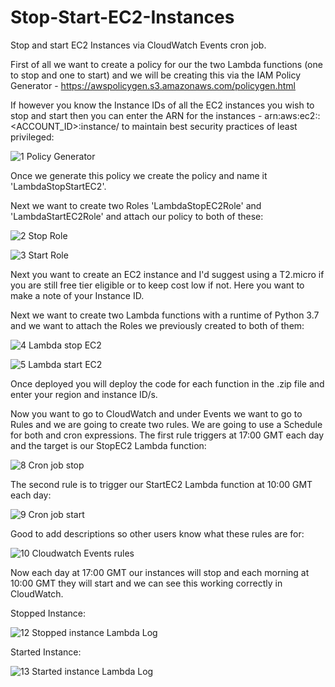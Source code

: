 # Stop-Start-EC2-Instances
Stop and start EC2 Instances via CloudWatch Events cron job.

First of all we want to create a policy for our the two Lambda functions (one to stop and one to start) and we will be creating this via the IAM Policy Generator - https://awspolicygen.s3.amazonaws.com/policygen.html

If however you know the Instance IDs of all the EC2 instances you wish to stop and start then you can enter the ARN for the instances - arn:aws:ec2:<REGION>:<ACCOUNT_ID>:instance/<instance-id> to maintain best security practices of least privileged:
  
![1  Policy Generator](https://user-images.githubusercontent.com/68379635/102479001-3970f000-4056-11eb-9e3c-093ec5ef1de6.PNG)

Once we generate this policy we create the policy and name it 'LambdaStopStartEC2'.

Next we want to create two Roles 'LambdaStopEC2Role' and 'LambdaStartEC2Role' and attach our policy to both of these:

![2  Stop Role](https://user-images.githubusercontent.com/68379635/102480146-c8323c80-4057-11eb-8396-9905ac616238.jpg)

![3  Start Role](https://user-images.githubusercontent.com/68379635/102480980-f5331f00-4058-11eb-9ca2-385ae26e788d.jpg)

Next you want to create an EC2 instance and I'd suggest using a T2.micro if you are still free tier eligible or to keep cost low if not. Here you want to make a note of your Instance ID.

Next we want to create two Lambda functions with a runtime of Python 3.7 and we want to attach the Roles we previously created to both of them:

![4  Lambda stop EC2](https://user-images.githubusercontent.com/68379635/102481796-23fdc500-405a-11eb-97ab-2dc59fd9fb6f.PNG)

![5  Lambda start EC2](https://user-images.githubusercontent.com/68379635/102481824-2fe98700-405a-11eb-9707-1e2fd4a13aa7.PNG)

Once deployed you will deploy the code for each function in the .zip file and enter your region and instance ID/s.

Now you want to go to CloudWatch and under Events we want to go to Rules and we are going to create two rules. We are going to use a Schedule for both and cron expressions. The first rule triggers at 17:00 GMT each day and the target is our StopEC2 Lambda function:

![8  Cron job stop](https://user-images.githubusercontent.com/68379635/102483260-5f998e80-405c-11eb-85fd-5e9d6bc9dbc5.PNG)

The second rule is to trigger our StartEC2 Lambda function at 10:00 GMT each day:

![9  Cron job start](https://user-images.githubusercontent.com/68379635/102483506-c0c16200-405c-11eb-9986-d0db1b93924e.PNG)

Good to add descriptions so other users know what these rules are for:

![10 Cloudwatch Events rules](https://user-images.githubusercontent.com/68379635/102483559-d33b9b80-405c-11eb-91cb-f2c8ee294a35.PNG)

Now each day at 17:00 GMT our instances will stop and each morning at 10:00 GMT they will start and we can see this working correctly in CloudWatch.

Stopped Instance:

![12  Stopped instance Lambda Log](https://user-images.githubusercontent.com/68379635/102483849-404f3100-405d-11eb-9c60-9ce46436cf91.PNG)

Started Instance:

![13  Started instance Lambda Log](https://user-images.githubusercontent.com/68379635/102483908-61b01d00-405d-11eb-89c1-068b300fdf35.PNG)
